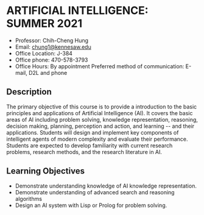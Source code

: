 # ARTIFICIAL INTELLIGENCE: SUMMER 2021
- Professor: Chih-Cheng Hung 
- Email: chung1@kennesaw.edu 
- Office Location: J-384 
- Office phone: 470-578-3793 
- Office Hours: By appointment Preferred method of communication: E-mail, D2L and phone

## Description
The primary objective of this course is to provide a introduction to the basic principles and applications of Artificial Intelligence (AI). It covers the basic areas of AI including problem solving, knowledge representation, reasoning, decision making, planning, perception and action, and learning -- and their applications. Students will design and implement key components of intelligent agents of modern complexity and evaluate their performance. Students are expected to develop familiarity with current research problems, research methods, and the research literature in AI.

## Learning Objectives 
- Demonstrate understanding knowledge of AI knowledge representation.
- Demonstrate understanding of advanced search and reasoning algorithms
- Design an AI system with Lisp or Prolog for problem solving.
